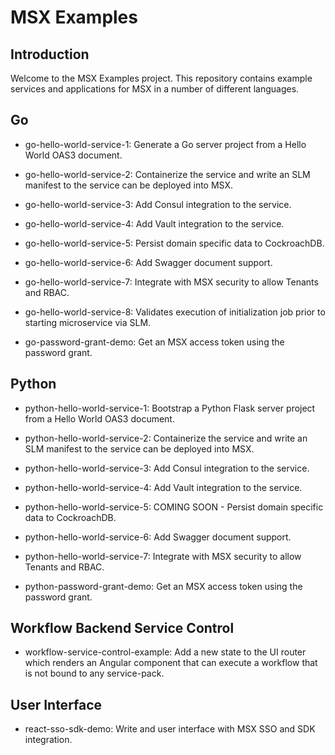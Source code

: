 # MSX Examples


## Introduction
Welcome to the MSX Examples project. This repository contains example services and applications for MSX in a number of different languages.


## Go
* go-hello-world-service-1: 
Generate a Go server project from a Hello World OAS3 document.

* go-hello-world-service-2: 
Containerize the service and write an SLM manifest to the service can be deployed into MSX.
  
* go-hello-world-service-3: 
Add Consul integration to the service.
  
* go-hello-world-service-4:
Add Vault integration to the service.
  
* go-hello-world-service-5:
Persist domain specific data to CockroachDB.

* go-hello-world-service-6:
Add Swagger document support.

* go-hello-world-service-7:
Integrate with MSX security to allow Tenants and RBAC.

* go-hello-world-service-8:
Validates execution of initialization job prior to starting microservice via SLM.

* go-password-grant-demo:
Get an MSX access token using the password grant.

## Python
* python-hello-world-service-1: 
Bootstrap a Python Flask server project from a Hello World OAS3 document.

* python-hello-world-service-2: 
Containerize the service and write an SLM manifest to the service can be deployed into MSX.
  
* python-hello-world-service-3: 
Add Consul integration to the service.
  
* python-hello-world-service-4:
Add Vault integration to the service.
  
* python-hello-world-service-5:
COMING SOON - Persist domain specific data to CockroachDB.

* python-hello-world-service-6:
Add Swagger document support.

* python-hello-world-service-7:
Integrate with MSX security to allow Tenants and RBAC.

* python-password-grant-demo:
Get an MSX access token using the password grant.

## Workflow Backend Service Control

* workflow-service-control-example: Add a new state to the UI
router which renders an Angular component that can execute a workflow that is not bound to any service-pack.
  
## User Interface

* react-sso-sdk-demo: Write and user interface with MSX SSO and SDK integration.
